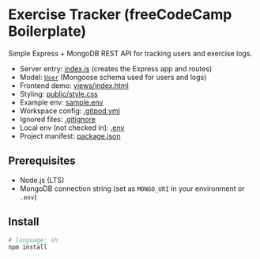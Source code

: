 # Exercise Tracker (freeCodeCamp Boilerplate)

Simple Express + MongoDB REST API for tracking users and exercise logs.

- Server entry: [index.js](index.js) (creates the Express app and routes)
- Model: [`User`](index.js) (Mongoose schema used for users and logs)
- Frontend demo: [views/index.html](views/index.html)
- Styling: [public/style.css](public/style.css)
- Example env: [sample.env](sample.env)
- Workspace config: [.gitpod.yml](.gitpod.yml)
- Ignored files: [.gitignore](.gitignore)
- Local env (not checked in): [.env](.env)
- Project manifest: [package.json](package.json)

## Prerequisites

- Node.js (LTS)
- MongoDB connection string (set as `MONGO_URI` in your environment or `.env`)

## Install

```sh
# language: sh
npm install
```

